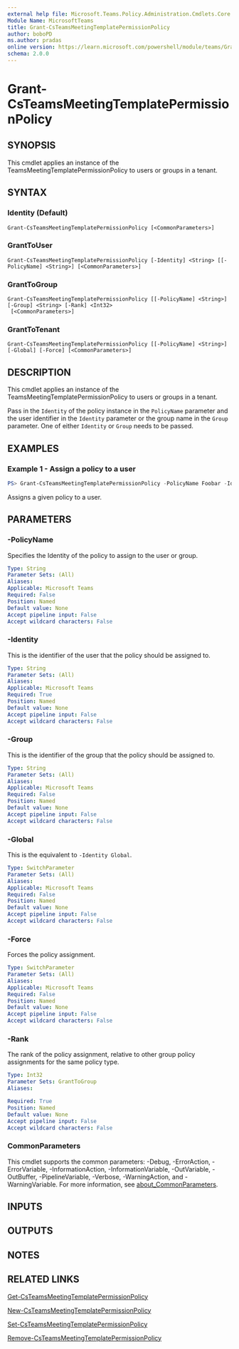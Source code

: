 ```yaml
---
external help file: Microsoft.Teams.Policy.Administration.Cmdlets.Core.dll-Help.xml
Module Name: MicrosoftTeams
title: Grant-CsTeamsMeetingTemplatePermissionPolicy
author: boboPD
ms.author: pradas
online version: https://learn.microsoft.com/powershell/module/teams/Grant-CsTeamsMeetingTemplatePermissionPolicy
schema: 2.0.0
---
```


# Grant-CsTeamsMeetingTemplatePermissionPolicy

## SYNOPSIS
This cmdlet applies an instance of the TeamsMeetingTemplatePermissionPolicy to users or groups in a tenant.

## SYNTAX

### Identity (Default)
```
Grant-CsTeamsMeetingTemplatePermissionPolicy [<CommonParameters>]
```

### GrantToUser
```
Grant-CsTeamsMeetingTemplatePermissionPolicy [-Identity] <String> [[-PolicyName] <String>] [<CommonParameters>]
```

### GrantToGroup
```
Grant-CsTeamsMeetingTemplatePermissionPolicy [[-PolicyName] <String>] [-Group] <String> [-Rank] <Int32>
 [<CommonParameters>]
```

### GrantToTenant
```
Grant-CsTeamsMeetingTemplatePermissionPolicy [[-PolicyName] <String>] [-Global] [-Force] [<CommonParameters>]
```

## DESCRIPTION

This cmdlet applies an instance of the TeamsMeetingTemplatePermissionPolicy to users or groups in a tenant.

Pass in the `Identity` of the policy instance in the `PolicyName` parameter and the user identifier in the `Identity` parameter or the group name in the `Group` parameter. One of either `Identity` or `Group` needs to be passed.

## EXAMPLES

### Example 1 - Assign a policy to a user

```powershell
PS> Grant-CsTeamsMeetingTemplatePermissionPolicy -PolicyName Foobar -Identity testuser@test.onmicrosoft.com
```

Assigns a given policy to a user.

## PARAMETERS

### -PolicyName

Specifies the Identity of the policy to assign to the user or group.

```yaml
Type: String
Parameter Sets: (All)
Aliases:
Applicable: Microsoft Teams
Required: False
Position: Named
Default value: None
Accept pipeline input: False
Accept wildcard characters: False
```

### -Identity

This is the identifier of the user that the policy should be assigned to.

```yaml
Type: String
Parameter Sets: (All)
Aliases:
Applicable: Microsoft Teams
Required: True
Position: Named
Default value: None
Accept pipeline input: False
Accept wildcard characters: False
```

### -Group

This is the identifier of the group that the policy should be assigned to.

```yaml
Type: String
Parameter Sets: (All)
Aliases:
Applicable: Microsoft Teams
Required: False
Position: Named
Default value: None
Accept pipeline input: False
Accept wildcard characters: False
```

### -Global

This is the equivalent to `-Identity Global`.

```yaml
Type: SwitchParameter
Parameter Sets: (All)
Aliases:
Applicable: Microsoft Teams
Required: False
Position: Named
Default value: None
Accept pipeline input: False
Accept wildcard characters: False
```

### -Force

Forces the policy assignment.

```yaml
Type: SwitchParameter
Parameter Sets: (All)
Aliases:
Applicable: Microsoft Teams
Required: False
Position: Named
Default value: None
Accept pipeline input: False
Accept wildcard characters: False
```

### -Rank
The rank of the policy assignment, relative to other group policy assignments for the same policy type.

```yaml
Type: Int32
Parameter Sets: GrantToGroup
Aliases:

Required: True
Position: Named
Default value: None
Accept pipeline input: False
Accept wildcard characters: False
```

### CommonParameters
This cmdlet supports the common parameters: -Debug, -ErrorAction, -ErrorVariable, -InformationAction, -InformationVariable, -OutVariable, -OutBuffer, -PipelineVariable, -Verbose, -WarningAction, and -WarningVariable. For more information, see [about_CommonParameters](https://go.microsoft.com/fwlink/?LinkID=113216).

## INPUTS

## OUTPUTS

## NOTES

## RELATED LINKS
[Get-CsTeamsMeetingTemplatePermissionPolicy](https://learn.microsoft.com/powershell/module/teams/get-csteamsmeetingtemplatepermissionpolicy)

[New-CsTeamsMeetingTemplatePermissionPolicy](https://learn.microsoft.com/powershell/module/teams/new-csteamsmeetingtemplatepermissionpolicy)

[Set-CsTeamsMeetingTemplatePermissionPolicy](https://learn.microsoft.com/powershell/module/teams/set-csteamsmeetingtemplatepermissionpolicy)

[Remove-CsTeamsMeetingTemplatePermissionPolicy](https://learn.microsoft.com/powershell/module/teams/remove-csteamsmeetingtemplatepermissionpolicy)
